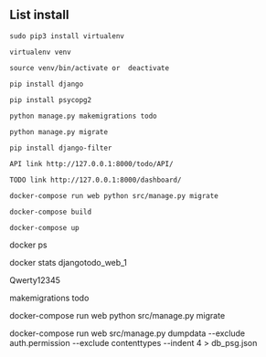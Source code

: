 <dl>
	<dt><H2>List install</H2></dt>
</dl>


```sudo pip3 install virtualenv```


```virtualenv venv```


```source venv/bin/activate or  deactivate```


```pip install django```


```pip install psycopg2```


```python manage.py makemigrations todo```


```python manage.py migrate```


```pip install django-filter```


```API link http://127.0.0.1:8000/todo/API/```


```TODO link http://127.0.0.1:8000/dashboard/```


```docker-compose run web python src/manage.py migrate```


```docker-compose build```


```docker-compose up```

docker ps

docker stats djangotodo_web_1

Qwerty12345

makemigrations todo

docker-compose run web python src/manage.py migrate

docker-compose run web src/manage.py dumpdata --exclude auth.permission --exclude contenttypes --indent 4 > db_psg.json